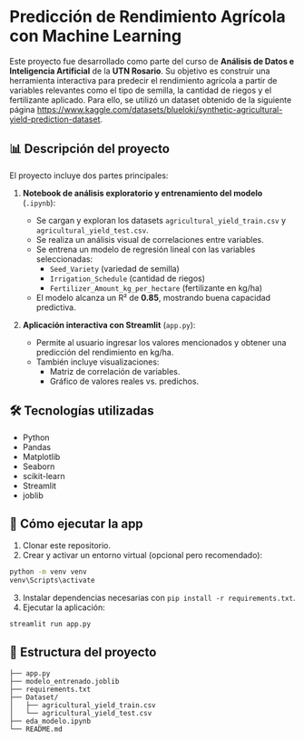 # Predicción de Rendimiento Agrícola con Machine Learning

Este proyecto fue desarrollado como parte del curso de **Análisis de Datos e Inteligencia Artificial** de la **UTN Rosario**. Su objetivo es construir una herramienta interactiva para predecir el rendimiento agrícola a partir de variables relevantes como el tipo de semilla, la cantidad de riegos y el fertilizante aplicado. Para ello, se utilizó un dataset obtenido de la siguiente página https://www.kaggle.com/datasets/blueloki/synthetic-agricultural-yield-prediction-dataset.

## 📊 Descripción del proyecto

El proyecto incluye dos partes principales:

1. **Notebook de análisis exploratorio y entrenamiento del modelo** (`.ipynb`):
   - Se cargan y exploran los datasets `agricultural_yield_train.csv` y `agricultural_yield_test.csv`.
   - Se realiza un análisis visual de correlaciones entre variables.
   - Se entrena un modelo de regresión lineal con las variables seleccionadas:
     - `Seed_Variety` (variedad de semilla)
     - `Irrigation_Schedule` (cantidad de riegos)
     - `Fertilizer_Amount_kg_per_hectare` (fertilizante en kg/ha)
   - El modelo alcanza un R² de **0.85**, mostrando buena capacidad predictiva.

2. **Aplicación interactiva con Streamlit** (`app.py`):
   - Permite al usuario ingresar los valores mencionados y obtener una predicción del rendimiento en kg/ha.
   - También incluye visualizaciones:
     - Matriz de correlación de variables.
     - Gráfico de valores reales vs. predichos.

## 🛠️ Tecnologías utilizadas

- Python
- Pandas
- Matplotlib
- Seaborn
- scikit-learn
- Streamlit
- joblib

## 🚀 Cómo ejecutar la app

1. Clonar este repositorio.
2. Crear y activar un entorno virtual (opcional pero recomendado):

```bash
python -m venv venv
venv\Scripts\activate
```

3. Instalar dependencias necesarias con `pip install -r requirements.txt`.
4. Ejecutar la aplicación:

```bash
streamlit run app.py
```

## 📁 Estructura del proyecto

```
├── app.py
├── modelo_entrenado.joblib
├── requirements.txt
├── Dataset/
│   ├── agricultural_yield_train.csv
│   └── agricultural_yield_test.csv
├── eda_modelo.ipynb
└── README.md
```
